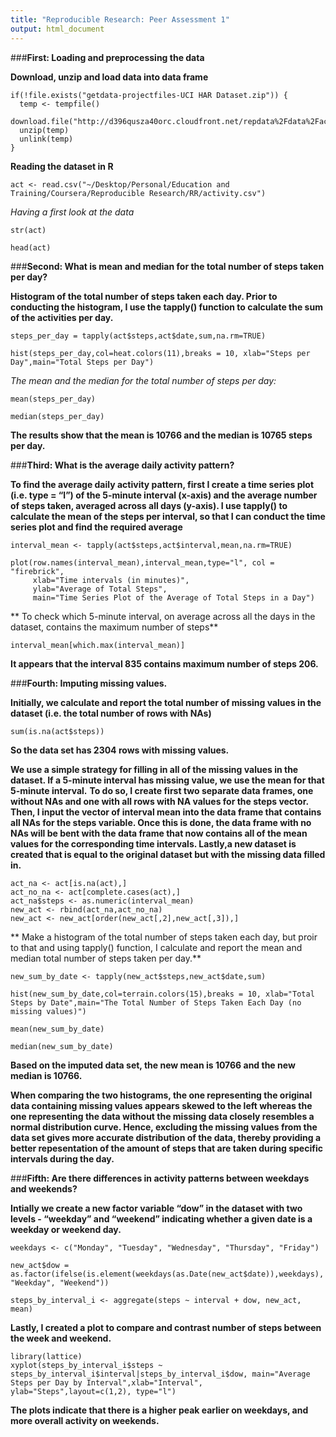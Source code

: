 ```yaml
---
title: "Reproducible Research: Peer Assessment 1"
output: html_document
---
```


###**First: Loading and preprocessing the data**

**Download, unzip and load data into data frame**
```{r}
if(!file.exists("getdata-projectfiles-UCI HAR Dataset.zip")) {
  temp <- tempfile()
  download.file("http://d396qusza40orc.cloudfront.net/repdata%2Fdata%2Factivity.zip",temp)
  unzip(temp)
  unlink(temp)
}
```


**Reading the dataset in R**

```{r}
act <- read.csv("~/Desktop/Personal/Education and Training/Coursera/Reproducible Research/RR/activity.csv")

```

*Having a first look at the data*

```{r}
str(act)

head(act)
```



###**Second: What is mean and median for the total number of steps taken per day?**

**Histogram of the total number of steps taken each day. Prior to conducting the histogram, I use the tapply() function to calculate the sum of the activities per day.**

```{r}
steps_per_day = tapply(act$steps,act$date,sum,na.rm=TRUE)

hist(steps_per_day,col=heat.colors(11),breaks = 10, xlab="Steps per Day",main="Total Steps per Day")
```

*The mean and the median for the total number of steps per day:*

```{r}
mean(steps_per_day)

median(steps_per_day)
```

**The results show that the mean is 10766 and the median is 10765 steps per day.**


###**Third: What is the average daily activity pattern?**

**To find the average daily activity pattern, first I create a time series plot (i.e. type = “l”) of the 5-minute interval (x-axis) and the average number of steps taken, averaged across all days (y-axis). I use tapply() to calculate the mean of the steps per interval, so that I can conduct the time series plot and find the required average**

```{r}
interval_mean <- tapply(act$steps,act$interval,mean,na.rm=TRUE)

plot(row.names(interval_mean),interval_mean,type="l", col = "firebrick", 
     xlab="Time intervals (in minutes)",
     ylab="Average of Total Steps",
     main="Time Series Plot of the Average of Total Steps in a Day")
```

** To check which 5-minute interval, on average across all the days in the dataset, contains the maximum number of steps**

```{r}
interval_mean[which.max(interval_mean)]
```

**It appears that the interval 835 contains maximum number of steps 206.**


###**Fourth: Imputing missing values.**

**Initially, we calculate and report the total number of missing values in the dataset (i.e. the total number of rows with NAs)**

```{r}
sum(is.na(act$steps))
```

**So the data set has 2304 rows with missing values.**

**We use a simple strategy for filling in all of the missing values in the dataset. If a 5-minute interval has missing value, we use the mean for that 5-minute interval.**
**To do so, I create first two separate data frames, one without NAs and one with all rows with NA values for the steps vector. Then, I input the vector of interval mean into the data frame that contains all NAs for the steps variable. Once this is done, the data frame with no NAs will be bent with the data frame that now contains all of the mean values for the corresponding time intervals. Lastly,a new dataset is created that is equal to the original dataset but with the missing data filled in.**

```{r}
act_na <- act[is.na(act),]
act_no_na <- act[complete.cases(act),]
act_na$steps <- as.numeric(interval_mean)
new_act <- rbind(act_na,act_no_na)
new_act <- new_act[order(new_act[,2],new_act[,3]),]
```


** Make a histogram of the total number of steps taken each day, but proir to that and using tapply() function, I calculate and report the mean and median total number of steps taken per day.**

```{r}
new_sum_by_date <- tapply(new_act$steps,new_act$date,sum)

hist(new_sum_by_date,col=terrain.colors(15),breaks = 10, xlab="Total Steps by Date",main="The Total Number of Steps Taken Each Day (no missing values)")

mean(new_sum_by_date)

median(new_sum_by_date)
```

**Based on the imputed data set, the new mean is 10766 and the new median is 10766.**

**When comparing the two histograms, the one representing the original data containing missing values appears skewed to the left whereas the one representing the data without the missing data closely resembles a normal distribution curve. Hence, excluding the missing values from the data set gives more accurate distribution of the data, thereby providing a better repesentation of the amount of steps that are taken during specific intervals during the day.**


###**Fifth: Are there differences in activity patterns between weekdays and weekends?**

**Intially we create a new factor variable “dow” in the dataset with two levels - “weekday” and “weekend” indicating whether a given date is a weekday or weekend day.**

```{r}
weekdays <- c("Monday", "Tuesday", "Wednesday", "Thursday", "Friday")

new_act$dow = as.factor(ifelse(is.element(weekdays(as.Date(new_act$date)),weekdays), "Weekday", "Weekend"))

steps_by_interval_i <- aggregate(steps ~ interval + dow, new_act, mean)
```


**Lastly, I created a plot to compare and contrast number of steps between the week and weekend.**

```{r}
library(lattice)
xyplot(steps_by_interval_i$steps ~ steps_by_interval_i$interval|steps_by_interval_i$dow, main="Average Steps per Day by Interval",xlab="Interval", ylab="Steps",layout=c(1,2), type="l")
```

**The plots indicate that there is a higher peak earlier on weekdays, and more overall activity on weekends.**

